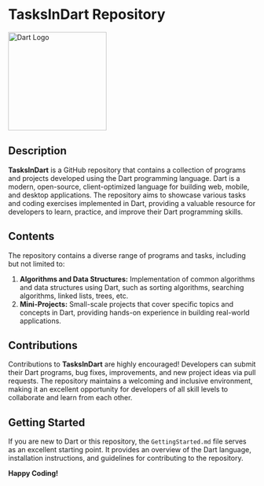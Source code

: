 # TasksInDart Repository

<img src="https://upload.wikimedia.org/wikipedia/commons/7/7e/Dart-logo.png" alt="Dart Logo" width="200">

## Description

**TasksInDart** is a GitHub repository that contains a collection of programs and projects developed using the Dart programming language. Dart is a modern, open-source, client-optimized language for building web, mobile, and desktop applications. The repository aims to showcase various tasks and coding exercises implemented in Dart, providing a valuable resource for developers to learn, practice, and improve their Dart programming skills.

## Contents

The repository contains a diverse range of programs and tasks, including but not limited to:

1. **Algorithms and Data Structures:** Implementation of common algorithms and data structures using Dart, such as sorting algorithms, searching algorithms, linked lists, trees, etc.
2. **Mini-Projects:** Small-scale projects that cover specific topics and concepts in Dart, providing hands-on experience in building real-world applications.


## Contributions

Contributions to **TasksInDart** are highly encouraged! Developers can submit their Dart programs, bug fixes, improvements, and new project ideas via pull requests. The repository maintains a welcoming and inclusive environment, making it an excellent opportunity for developers of all skill levels to collaborate and learn from each other.

## Getting Started

If you are new to Dart or this repository, the `GettingStarted.md` file serves as an excellent starting point. It provides an overview of the Dart language, installation instructions, and guidelines for contributing to the repository.


**Happy Coding!**

